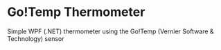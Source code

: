 # Go!Temp Thermometer

Simple WPF (.NET) thermometer using the Go!Temp (Vernier Software & Technology) sensor 
